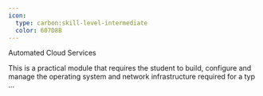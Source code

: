 ```yaml
---
icon:
  type: carbon:skill-level-intermediate
  color: 607D8B
---
```

Automated Cloud Services

This is a practical module that requires the student to build, configure and manage the operating system and network infrastructure required for a typ ... 
